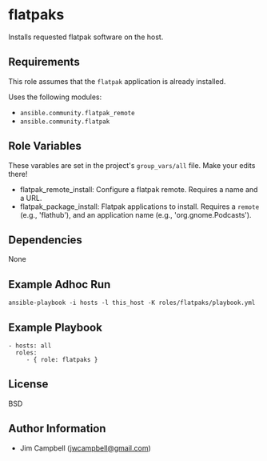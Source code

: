 flatpaks
========

Installs requested flatpak software on the host.

Requirements
------------

This role assumes that the `flatpak` application is already installed.

Uses the following modules:

  * `ansible.community.flatpak_remote`
  * `ansible.community.flatpak`

Role Variables
--------------

These varables are set in the project's `group_vars/all` file. Make your edits there!

  * flatpak_remote_install: Configure a flatpak remote. Requires a name and a URL.
  * flatpak_package_install: Flatpak applications to install. Requires a `remote` (e.g.,
    'flathub'), and an application name (e.g., 'org.gnome.Podcasts').

Dependencies
------------

None

Example Adhoc Run
-----------------

`ansible-playbook -i hosts -l this_host -K roles/flatpaks/playbook.yml`

Example Playbook
----------------

    - hosts: all
      roles:
         - { role: flatpaks }

License
-------

BSD

Author Information
------------------

  * Jim Campbell (jwcampbell@gmail.com)
